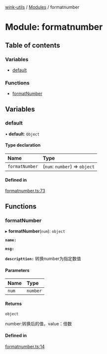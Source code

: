 [wink-utils](../README.md) / [Modules](../modules.md) / formatnumber

# Module: formatnumber

## Table of contents

### Variables

- [default](formatnumber.md#default)

### Functions

- [formatNumber](formatnumber.md#formatnumber)

## Variables

### default

• **default**: `Object`

#### Type declaration

| Name | Type |
| :------ | :------ |
| `formatNumber` | (`num`: `number`) => `object` |

#### Defined in

[formatnumber.ts:73](https://github.com/huahuahuahuahuahua/wink-utils/blob/a2b0a79/src/formatnumber.ts#L73)

## Functions

### formatNumber

▸ **formatNumber**(`num`): `object`

**`name:`**

**`msg:`**

**`descripttion:`** 转换number为指定数值

#### Parameters

| Name | Type |
| :------ | :------ |
| `num` | `number` |

#### Returns

`object`

number:转换后的值，value：倍数

#### Defined in

[formatnumber.ts:14](https://github.com/huahuahuahuahuahua/wink-utils/blob/a2b0a79/src/formatnumber.ts#L14)
